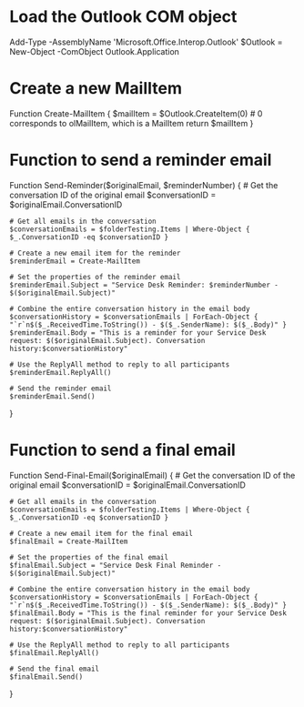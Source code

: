 # Load the Outlook COM object
Add-Type -AssemblyName 'Microsoft.Office.Interop.Outlook'
$Outlook = New-Object -ComObject Outlook.Application

# Create a new MailItem
Function Create-MailItem {
    $mailItem = $Outlook.CreateItem(0)  # 0 corresponds to olMailItem, which is a MailItem
    return $mailItem
}

# Function to send a reminder email
Function Send-Reminder($originalEmail, $reminderNumber) {
    # Get the conversation ID of the original email
    $conversationID = $originalEmail.ConversationID
    
    # Get all emails in the conversation
    $conversationEmails = $folderTesting.Items | Where-Object { $_.ConversationID -eq $conversationID }
    
    # Create a new email item for the reminder
    $reminderEmail = Create-MailItem
    
    # Set the properties of the reminder email
    $reminderEmail.Subject = "Service Desk Reminder: $reminderNumber - $($originalEmail.Subject)"
    
    # Combine the entire conversation history in the email body
    $conversationHistory = $conversationEmails | ForEach-Object { "`r`n$($_.ReceivedTime.ToString()) - $($_.SenderName): $($_.Body)" }
    $reminderEmail.Body = "This is a reminder for your Service Desk request: $($originalEmail.Subject). Conversation history:$conversationHistory"
    
    # Use the ReplyAll method to reply to all participants
    $reminderEmail.ReplyAll()
    
    # Send the reminder email
    $reminderEmail.Send()
}

# Function to send a final email
Function Send-Final-Email($originalEmail) {
    # Get the conversation ID of the original email
    $conversationID = $originalEmail.ConversationID
    
    # Get all emails in the conversation
    $conversationEmails = $folderTesting.Items | Where-Object { $_.ConversationID -eq $conversationID }
    
    # Create a new email item for the final email
    $finalEmail = Create-MailItem
    
    # Set the properties of the final email
    $finalEmail.Subject = "Service Desk Final Reminder - $($originalEmail.Subject)"
    
    # Combine the entire conversation history in the email body
    $conversationHistory = $conversationEmails | ForEach-Object { "`r`n$($_.ReceivedTime.ToString()) - $($_.SenderName): $($_.Body)" }
    $finalEmail.Body = "This is the final reminder for your Service Desk request: $($originalEmail.Subject). Conversation history:$conversationHistory"
    
    # Use the ReplyAll method to reply to all participants
    $finalEmail.ReplyAll()
    
    # Send the final email
    $finalEmail.Send()
}
